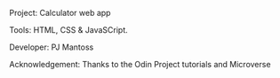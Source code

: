 Project: Calculator web app  

Tools: HTML, CSS & JavaSCript.


Developer: PJ Mantoss


Acknowledgement: Thanks to the Odin Project tutorials and Microverse 